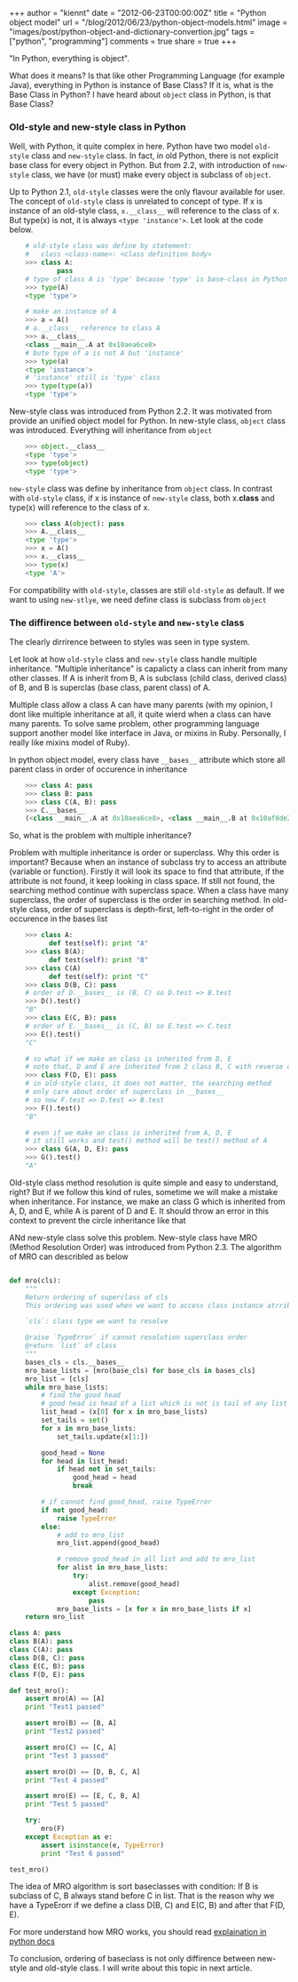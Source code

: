 +++
author = "kiennt"
date = "2012-06-23T00:00:00Z"
title = "Python object model"
url = "/blog/2012/06/23/python-object-models.html"
image = "images/post/python-object-and-dictionary-convertion.jpg"
tags = ["python", "programming"]
comments = true
share = true
+++

"In Python, everything is object".

What does it means? Is that like other Programming Language (for example Java),
everything in Python is instance of Base Class?
If it is, what is the Base Class in Python? I have heard about `object`
class in Python, is that Base Class?

<!--more-->

### Old-style and new-style class in Python

Well, with Python, it quite complex in here. Python have two model
`old-style` class and `new-style` class.
In fact, in old Python, there is not explicit base class for every
object in Python.
But from 2.2, with introduction of `new-style` class, we have (or must)
make every object is subclass of `object`.

Up to Python 2.1, `old-style` classes were the only flavour available
for user. The concept of `old-style` class is unrelated to concept of
type. If x is instance of an old-style class, `x.__class__` will reference to
the class of x. But type(x) is not, it is always `<type 'instance'>`.
Let look at the code below.

```python
    # old-style class was define by statement:
    #   class <class-name>: <class definition body>
    >>> class A:
            pass
    # type of class A is 'type' because 'type' is base-class in Python
    >>> type(A)
    <type 'type'>

    # make an instance of A
    >>> a = A()
    # a.__class__ reference to class A
    >>> a.__class__
    <class __main__.A at 0x10aea6ce8>
    # bute type of a is not A but 'instance'
    >>> type(a)
    <type 'instance'>
    # 'instance' still is 'type' class
    >>> type(type(a))
    <type 'type'>
```

New-style class was introduced from Python 2.2.
It was motivated from provide an unified object model for Python.
In new-style class, `object` class was introduced.
Everything will inheritance from `object`

```python
    >>> object.__class__
    <type 'type'>
    >>> type(object)
    <type 'type'>
```

`new-style` class was define by inheritance from `object` class.
In contrast with `old-style` class, if x is instance of `new-style` class,
both x.__class__ and type(x) will reference to the class of x.
```python
    >>> class A(object): pass
    >>> A.__class__
    <type 'type'>
    >>> x = A()
    >>> x.__class__
    >>> type(x)
    <type 'A'>
```

For compatibility with `old-style`, classes are still `old-style`
as default. If we want to using `new-stlye`, we need define class
is subclass from `object`

### The diffirence between `old-style` and `new-style` class
The clearly dirrirence between to styles was seen in type system.

Let look at how `old-style` class and `new-style` class handle
multiple inheritance. "Multiple inheritance" is capalicty a class
can inherit from many other classes. If A is inherit from B, A is subclass
(child class, derived class) of B, and B is superclas (base class, parent
class) of A.

Multiple class allow a class A can have many parents (with my opinion,
I dont like multiple inheritance at all, it quite wierd when a class
can have many parents. To solve same problem, other programming language
support another model like interface in Java, or mixins in Ruby.
Personally, I really like mixins model of Ruby).

In python object model, every class have `__bases__` attribute which
store all parent class in order of occurence in inheritance
```python
    >>> class A: pass
    >>> class B: pass
    >>> class C(A, B): pass
    >>> C.__bases__
    (<class __main__.A at 0x10aea6ce8>, <class __main__.B at 0x10af8de20>)
```

So, what is the problem with multiple inheritance?

Problem with multiple inheritance is order or superclass.
Why this order is important?
Because when an instance of subclass try to access an attribute
(variable or function). Firstly it will look its space to find that
attribute, if the attribute is not found, it keep looking in class space.
If still not found, the searching method continue with superclass space.
When a class have many superclass, the order of superclass is the
order in searching method.
In old-style class, order of superclass is depth-first, left-to-right
in the order of occurence in the bases list

```python
    >>> class A:
          def test(self): print "A"
    >>> class B(A):
          def test(self): print "B"
    >>> class C(A)
          def test(self): print "C"
    >>> class D(B, C): pass
    # order of D.__bases__ is (B, C) so D.test => B.test
    >>> D().test()
    "B"
    >>> class E(C, B): pass
    # order of E.__bases__ is (C, B) so E.test => C.test
    >>> E().test()
    "C"

    # so what if we make an class is inherited from D, E
    # note that, D and E are inherited from 2 class B, C with reverse order
    >>> class F(D, E): pass
    # in old-style class, it does not matter, the searching method
    # only care about order of superclass in __bases__
    # so now F.test => D.test => B.test
    >>> F().test()
    "B"

    # even if we make an class is inherited from A, D, E
    # it still works and test() method will be test() method of A
    >>> class G(A, D, E): pass
    >>> G().test()
    "A"
```

Old-style class method resolution is quite simple and easy to understand, right?
But if we follow this kind of rules, sometime we will make a mistake when
inheritance. For instance, we make an class G which is inherited from A, D, and
E, while A is parent of D and E. It should throw an error in this context to
prevent the circle inheritance like that

ANd new-style class solve this problem. New-style class have MRO (Method
Resolution Order) was introduced from Python 2.3.
The algorithm of MRO can describled as below

```python

def mro(cls):
    """
    Return ordering of superclass of cls
    This ordering was used when we want to access class instance atrribute

    `cls`: class type we want to resolve

    @raise `TypeError` if cannot resolution superclass order
    @return `list` of class
    """
    bases_cls = cls.__bases__
    mro_base_lists = [mro(base_cls) for base_cls in bases_cls]
    mro_list = [cls]
    while mro_base_lists:
        # find the good head
        # good head is head of a list which is not is tail of any list in mro_base_lists
        list_head = (x[0] for x in mro_base_lists)
        set_tails = set()
        for x in mro_base_lists:
            set_tails.update(x[1:])

        good_head = None
        for head in list_head:
            if head not in set_tails:
                good_head = head
                break

        # if cannot find good_head, raise TypeError
        if not good_head:
            raise TypeError
        else:
            # add to mro_list
            mro_list.append(good_head)

            # remove good_head in all list and add to mro_list
            for alist in mro_base_lists:
                try:
                    alist.remove(good_head)
                except Exception:
                    pass
            mro_base_lists = [x for x in mro_base_lists if x]
    return mro_list

class A: pass
class B(A): pass
class C(A): pass
class D(B, C): pass
class E(C, B): pass
class F(D, E): pass

def test_mro():
    assert mro(A) == [A]
    print "Test1 passed"

    assert mro(B) == [B, A]
    print "Test2 passed"

    assert mro(C) == [C, A]
    print "Test 3 passed"

    assert mro(D) == [D, B, C, A]
    print "Test 4 passed"

    assert mro(E) == [E, C, B, A]
    print "Test 5 passed"

    try:
        mro(F)
    except Exception as e:
        assert isinstance(e, TypeError)
        print "Test 6 passed"

test_mro()

```

The idea of MRO algorithm is sort baseclasses with condition:
If B is subclass of C, B always stand before C in list.
That is the reason why we have a TypeErorr if we define a class
D(B, C) and E(C, B) and after that F(D, E).

For more understand how MRO works, you should read
[explaination in python docs](http://www.python.org/download/releases/2.3/mro/)

To conclusion, ordering of baseclass is not only diffirence between
new-style and old-style class. I will write about this topic in next article.
